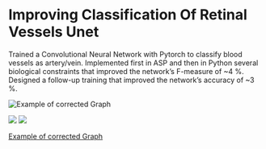 # Improving Classification Of Retinal Vessels Unet
Trained a Convolutional Neural Network with Pytorch to classify blood vessels as artery/vein. Implemented first in
ASP and then in Python several biological constraints that improved the network’s F-measure of ~4 %. Designed a follow-up
training that improved the network’s accuracy of ~3 %.


![Example of corrected Graph](orientato13.png)

![](./images/grafo4.png|width=100px) ![](./images/grafo13.png|width=100px)


[Example of corrected Graph](./images/correzioni4.png)
